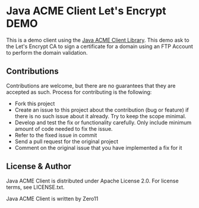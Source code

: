 # Java ACME Client Let's Encrypt DEMO

This is a demo client using the [Java ACME Client Library](https://github.com/zero11it/acme-client).
This demo ask to the Let's Encrypt CA to sign a certificate for a domain using an FTP Account to perform the domain validation.

## Contributions

Contributions are welcome, but there are no guarantees that they are accepted as such. Process for contributing is the following:
- Fork this project
- Create an issue to this project about the contribution (bug or feature) if there is no such issue about it already. Try to keep the scope minimal.
- Develop and test the fix or functionality carefully. Only include minimum amount of code needed to fix the issue.
- Refer to the fixed issue in commit
- Send a pull request for the original project
- Comment on the original issue that you have implemented a fix for it

## License & Author

Java ACME Client is distributed under Apache License 2.0. For license terms, see LICENSE.txt.

Java ACME Client is written by Zero11